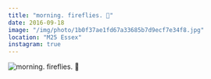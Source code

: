 ```yaml
---
title: "morning. fireflies. 🌅"
date: 2016-09-18
image: "/img/photo/1b0f37ae1fd67a33685b7d9ecf7e34f8.jpg"
location: "M25 Essex"
instagram: true
---
```


![morning. fireflies. 🌅](/img/photo/1b0f37ae1fd67a33685b7d9ecf7e34f8.jpg)

